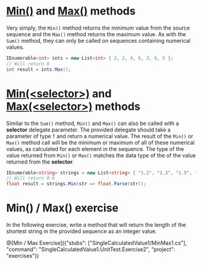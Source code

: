 [//]: # (GENERATED FILE -- DO NOT EDIT)
# [Min()](https://msdn.microsoft.com/en-us/library/bb339189%28v=vs.110%29.aspx) and [Max()](https://msdn.microsoft.com/en-us/library/bb292667%28v=vs.110%29.aspx) methods
Very simply, the `Min()` method returns the minimum value from the source sequence and the `Max()` method returns the maximum value. As with the `Sum()` method, they can only be called on sequences containing numerical values.

```csharp
IEnumerable<int> ints = new List<int> { 2, 2, 4, 6, 3, 6, 5 };
// Will return 6
int result = ints.Max();
```

# [Min(&lt;selector&gt;)](https://msdn.microsoft.com/en-us/library/bb549416%28v=vs.110%29.aspx) and [Max(&lt;selector&gt;)](https://msdn.microsoft.com/en-us/library/bb535031%28v=vs.110%29.aspx) methods
Similar to the `Sum()` method, `Min()` and `Max()` can also be called with a **selector** delegate parameter. The provided delegate should take a parameter of type `T` and return a numerical value. The result of the `Min()` or `Max()` method call will be the minimum or maximum of all of these numerical values, as calculated for each element in the sequence. The type of the value returned from `Min()` or `Max()` matches the data type of the of the value returned from the **selector**.

```csharp
IEnumerable<string> strings = new List<string> { "1.2", "1.3", "1.5", "0.6" };
// Will return 0.6
float result = strings.Min(str => float.Parse(str));
```

# Min() / Max() exercise
In the following exercise, write a method that will return the length of the shortest string in the provided sequence as an integer value.

@[Min / Max Exercise]({"stubs": ["SingleCalculatedValue1/MinMax1.cs"], "command": "SingleCalculatedValue1.UnitTest.Exercise2", "project": "exercises"})
